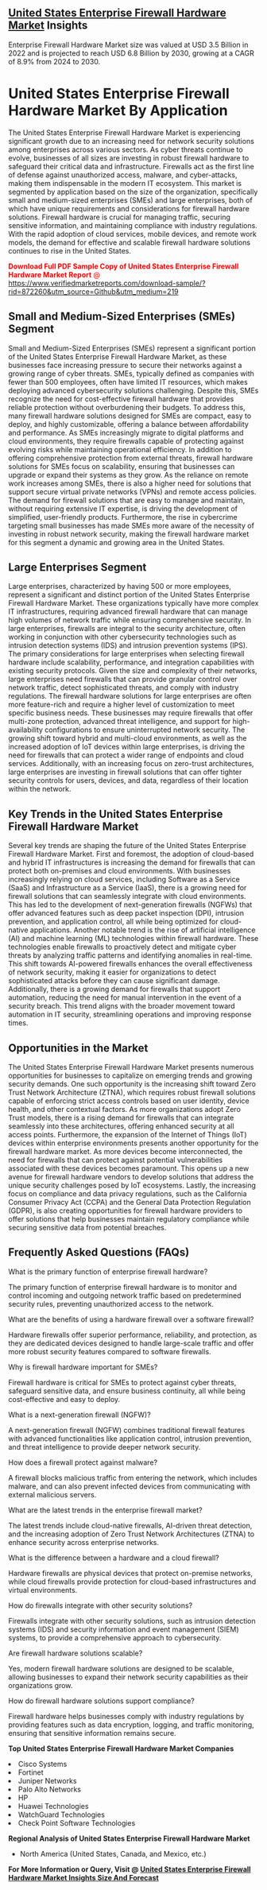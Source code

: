 <h2><a href="https://www.verifiedmarketreports.com/download-sample/?rid=872260&amp;utm_source=Github&amp;utm_medium=219" target="_blank">United States Enterprise Firewall Hardware Market</a> Insights</h2><p>Enterprise Firewall Hardware Market size was valued at USD 3.5 Billion in 2022 and is projected to reach USD 6.8 Billion by 2030, growing at a CAGR of 8.9% from 2024 to 2030.</p><p><h1>United States Enterprise Firewall Hardware Market By Application</h1> <p>The United States Enterprise Firewall Hardware Market is experiencing significant growth due to an increasing need for network security solutions among enterprises across various sectors. As cyber threats continue to evolve, businesses of all sizes are investing in robust firewall hardware to safeguard their critical data and infrastructure. Firewalls act as the first line of defense against unauthorized access, malware, and cyber-attacks, making them indispensable in the modern IT ecosystem. This market is segmented by application based on the size of the organization, specifically small and medium-sized enterprises (SMEs) and large enterprises, both of which have unique requirements and considerations for firewall hardware solutions. Firewall hardware is crucial for managing traffic, securing sensitive information, and maintaining compliance with industry regulations. With the rapid adoption of cloud services, mobile devices, and remote work models, the demand for effective and scalable firewall hardware solutions continues to rise in the United States. <p><span class=""><span style="color: #ff0000;"><strong>Download Full PDF Sample Copy of United States Enterprise Firewall Hardware Market Report</strong> @ </span><a href="https://www.verifiedmarketreports.com/download-sample/?rid=872260&amp;utm_source=Github&amp;utm_medium=219" target="_blank">https://www.verifiedmarketreports.com/download-sample/?rid=872260&amp;utm_source=Github&amp;utm_medium=219</a></span></p></p> <h2>Small and Medium-Sized Enterprises (SMEs) Segment</h2> <p>Small and Medium-Sized Enterprises (SMEs) represent a significant portion of the United States Enterprise Firewall Hardware Market, as these businesses face increasing pressure to secure their networks against a growing range of cyber threats. SMEs, typically defined as companies with fewer than 500 employees, often have limited IT resources, which makes deploying advanced cybersecurity solutions challenging. Despite this, SMEs recognize the need for cost-effective firewall hardware that provides reliable protection without overburdening their budgets. To address this, many firewall hardware solutions designed for SMEs are compact, easy to deploy, and highly customizable, offering a balance between affordability and performance. As SMEs increasingly migrate to digital platforms and cloud environments, they require firewalls capable of protecting against evolving risks while maintaining operational efficiency. In addition to offering comprehensive protection from external threats, firewall hardware solutions for SMEs focus on scalability, ensuring that businesses can upgrade or expand their systems as they grow. As the reliance on remote work increases among SMEs, there is also a higher need for solutions that support secure virtual private networks (VPNs) and remote access policies. The demand for firewall solutions that are easy to manage and maintain, without requiring extensive IT expertise, is driving the development of simplified, user-friendly products. Furthermore, the rise in cybercrime targeting small businesses has made SMEs more aware of the necessity of investing in robust network security, making the firewall hardware market for this segment a dynamic and growing area in the United States. <h2>Large Enterprises Segment</h2> <p>Large enterprises, characterized by having 500 or more employees, represent a significant and distinct portion of the United States Enterprise Firewall Hardware Market. These organizations typically have more complex IT infrastructures, requiring advanced firewall hardware that can manage high volumes of network traffic while ensuring comprehensive security. In large enterprises, firewalls are integral to the security architecture, often working in conjunction with other cybersecurity technologies such as intrusion detection systems (IDS) and intrusion prevention systems (IPS). The primary considerations for large enterprises when selecting firewall hardware include scalability, performance, and integration capabilities with existing security protocols. Given the size and complexity of their networks, large enterprises need firewalls that can provide granular control over network traffic, detect sophisticated threats, and comply with industry regulations. The firewall hardware solutions for large enterprises are often more feature-rich and require a higher level of customization to meet specific business needs. These businesses may require firewalls that offer multi-zone protection, advanced threat intelligence, and support for high-availability configurations to ensure uninterrupted network security. The growing shift toward hybrid and multi-cloud environments, as well as the increased adoption of IoT devices within large enterprises, is driving the need for firewalls that can protect a wider range of endpoints and cloud services. Additionally, with an increasing focus on zero-trust architectures, large enterprises are investing in firewall solutions that can offer tighter security controls for users, devices, and data, regardless of their location within the network. <h2>Key Trends in the United States Enterprise Firewall Hardware Market</h2> <p>Several key trends are shaping the future of the United States Enterprise Firewall Hardware Market. First and foremost, the adoption of cloud-based and hybrid IT infrastructures is increasing the demand for firewalls that can protect both on-premises and cloud environments. With businesses increasingly relying on cloud services, including Software as a Service (SaaS) and Infrastructure as a Service (IaaS), there is a growing need for firewall solutions that can seamlessly integrate with cloud environments. This has led to the development of next-generation firewalls (NGFWs) that offer advanced features such as deep packet inspection (DPI), intrusion prevention, and application control, all while being optimized for cloud-native applications. Another notable trend is the rise of artificial intelligence (AI) and machine learning (ML) technologies within firewall hardware. These technologies enable firewalls to proactively detect and mitigate cyber threats by analyzing traffic patterns and identifying anomalies in real-time. This shift towards AI-powered firewalls enhances the overall effectiveness of network security, making it easier for organizations to detect sophisticated attacks before they can cause significant damage. Additionally, there is a growing demand for firewalls that support automation, reducing the need for manual intervention in the event of a security breach. This trend aligns with the broader movement toward automation in IT security, streamlining operations and improving response times. <h2>Opportunities in the Market</h2> <p>The United States Enterprise Firewall Hardware Market presents numerous opportunities for businesses to capitalize on emerging trends and growing security demands. One such opportunity is the increasing shift toward Zero Trust Network Architecture (ZTNA), which requires robust firewall solutions capable of enforcing strict access controls based on user identity, device health, and other contextual factors. As more organizations adopt Zero Trust models, there is a rising demand for firewalls that can integrate seamlessly into these architectures, offering enhanced security at all access points. Furthermore, the expansion of the Internet of Things (IoT) devices within enterprise environments presents another opportunity for the firewall hardware market. As more devices become interconnected, the need for firewalls that can protect against potential vulnerabilities associated with these devices becomes paramount. This opens up a new avenue for firewall hardware vendors to develop solutions that address the unique security challenges posed by IoT ecosystems. Lastly, the increasing focus on compliance and data privacy regulations, such as the California Consumer Privacy Act (CCPA) and the General Data Protection Regulation (GDPR), is also creating opportunities for firewall hardware providers to offer solutions that help businesses maintain regulatory compliance while securing sensitive data from potential breaches. <h2>Frequently Asked Questions (FAQs)</h2> <p>What is the primary function of enterprise firewall hardware? </p> <p>The primary function of enterprise firewall hardware is to monitor and control incoming and outgoing network traffic based on predetermined security rules, preventing unauthorized access to the network.</p> <p>What are the benefits of using a hardware firewall over a software firewall? </p> <p>Hardware firewalls offer superior performance, reliability, and protection, as they are dedicated devices designed to handle large-scale traffic and offer more robust security features compared to software firewalls.</p> <p>Why is firewall hardware important for SMEs? </p> <p>Firewall hardware is critical for SMEs to protect against cyber threats, safeguard sensitive data, and ensure business continuity, all while being cost-effective and easy to deploy.</p> <p>What is a next-generation firewall (NGFW)? </p> <p>A next-generation firewall (NGFW) combines traditional firewall features with advanced functionalities like application control, intrusion prevention, and threat intelligence to provide deeper network security.</p> <p>How does a firewall protect against malware? </p> <p>A firewall blocks malicious traffic from entering the network, which includes malware, and can also prevent infected devices from communicating with external malicious servers.</p> <p>What are the latest trends in the enterprise firewall market? </p> <p>The latest trends include cloud-native firewalls, AI-driven threat detection, and the increasing adoption of Zero Trust Network Architectures (ZTNA) to enhance security across enterprise networks.</p> <p>What is the difference between a hardware and a cloud firewall? </p> <p>Hardware firewalls are physical devices that protect on-premise networks, while cloud firewalls provide protection for cloud-based infrastructures and virtual environments.</p> <p>How do firewalls integrate with other security solutions? </p> <p>Firewalls integrate with other security solutions, such as intrusion detection systems (IDS) and security information and event management (SIEM) systems, to provide a comprehensive approach to cybersecurity.</p> <p>Are firewall hardware solutions scalable? </p> <p>Yes, modern firewall hardware solutions are designed to be scalable, allowing businesses to expand their network security capabilities as their organizations grow.</p> <p>How do firewall hardware solutions support compliance? </p> <p>Firewall hardware helps businesses comply with industry regulations by providing features such as data encryption, logging, and traffic monitoring, ensuring that sensitive information remains secure.</p> </p><p><strong>Top United States Enterprise Firewall Hardware Market Companies</strong></p><div data-test-id=""><p><li>Cisco Systems</li><li> Fortinet</li><li> Juniper Networks</li><li> Palo Alto Networks</li><li> HP</li><li> Huawei Technologies</li><li> WatchGuard Technologies</li><li> Check Point Software Technologies</li></p><div><strong>Regional Analysis of&nbsp;United States Enterprise Firewall Hardware Market</strong></div><ul><li dir="ltr"><p dir="ltr">North America&nbsp;(United States, Canada, and Mexico, etc.)</p></li></ul><p><strong>For More Information or Query, Visit @&nbsp;</strong><strong><a href="https://www.verifiedmarketreports.com/product/enterprise-firewall-hardware-market/?utm_source=Github&amp;utm_medium=219" target="_blank">United States Enterprise Firewall Hardware Market Insights Size And Forecast</a></strong></p></div>
